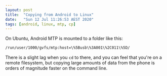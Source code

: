 ```yaml
---
layout: post
title:  "Copying from Android to Linux"
date:   "Sun 12 Jul 11:26:53 AEST 2020"
tags: [android, linux, mtp, cp]
---
```

On Ubuntu, Android MTP is mounted to a folder like this:

```sh
/run/user/1000/gvfs/mtp:host=\%5Busb\%3A001\%2C011\%5D/
```

There is a slight lag when you `cd` to there, and you can feel that you're on a remote filesystem, but copying large amounts of data from the phone is orders of magnitude faster on the command line.
